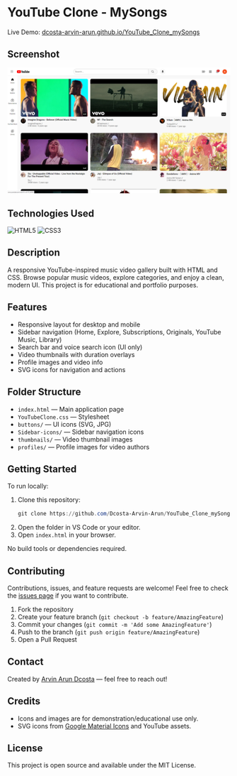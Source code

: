 # YouTube Clone - MySongs

Live Demo: [dcosta-arvin-arun.github.io/YouTube_Clone_mySongs](https://dcosta-arvin-arun.github.io/YouTube_Clone_mySongs/)

## Screenshot

![Home Page](screenshots/home.png)

## Technologies Used

![HTML5](https://img.shields.io/badge/HTML5-E34F26?logo=html5&logoColor=white)
![CSS3](https://img.shields.io/badge/CSS3-1572B6?logo=css3&logoColor=white)

## Description

A responsive YouTube-inspired music video gallery built with HTML and CSS. Browse popular music videos, explore categories, and enjoy a clean, modern UI. This project is for educational and portfolio purposes.

## Features

- Responsive layout for desktop and mobile
- Sidebar navigation (Home, Explore, Subscriptions, Originals, YouTube Music, Library)
- Search bar and voice search icon (UI only)
- Video thumbnails with duration overlays
- Profile images and video info
- SVG icons for navigation and actions

## Folder Structure

- `index.html` — Main application page
- `YouTubeClone.css` — Stylesheet
- `buttons/` — UI icons (SVG, JPG)
- `Sidebar-icons/` — Sidebar navigation icons
- `thumbnails/` — Video thumbnail images
- `profiles/` — Profile images for video authors

## Getting Started

To run locally:

1. Clone this repository:
   ```powershell
   git clone https://github.com/Dcosta-Arvin-Arun/YouTube_Clone_mySongs.git
   ```
2. Open the folder in VS Code or your editor.
3. Open `index.html` in your browser.

No build tools or dependencies required.

## Contributing

Contributions, issues, and feature requests are welcome! Feel free to check the [issues page](https://github.com/Dcosta-Arvin-Arun/YouTube_Clone_mySongs/issues) if you want to contribute.

1. Fork the repository
2. Create your feature branch (`git checkout -b feature/AmazingFeature`)
3. Commit your changes (`git commit -m 'Add some AmazingFeature'`)
4. Push to the branch (`git push origin feature/AmazingFeature`)
5. Open a Pull Request

## Contact

Created by [Arvin Arun Dcosta](https://github.com/Dcosta-Arvin-Arun) — feel free to reach out!

## Credits

- Icons and images are for demonstration/educational use only.
- SVG icons from [Google Material Icons](https://fonts.google.com/icons) and YouTube assets.

## License

This project is open source and available under the MIT License.